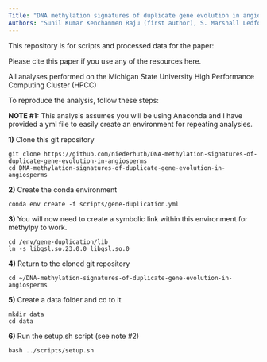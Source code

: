 ```yaml
---
Title: "DNA methylation signatures of duplicate gene evolution in angiosperms"
Authors: "Sunil Kumar Kenchanmen Raju (first author), S. Marshall Ledford, Chad E. Niederhuth (corresponding author)"
---
```


This repository is for scripts and processed data for the paper:

Please cite this paper if you use any of the resources here.

All analyses performed on the Michigan State University High Performance Computing Cluster (HPCC)

To reproduce the analysis, follow these steps:

**NOTE #1:** This analysis assumes you will be using Anaconda and I have provided a yml file to easily create an environment for repeating analysies.

**1)** Clone this git repository

```
git clone https://github.com/niederhuth/DNA-methylation-signatures-of-duplicate-gene-evolution-in-angiosperms
cd DNA-methylation-signatures-of-duplicate-gene-evolution-in-angiosperms
```

**2)** Create the conda environment

```
conda env create -f scripts/gene-duplication.yml
```

**3)** You will now need to create a symbolic link within this environment for methylpy to work.

```
cd /env/gene-duplication/lib
ln -s libgsl.so.23.0.0 libgsl.so.0
```

**4)** Return to the cloned git repository

```
cd ~/DNA-methylation-signatures-of-duplicate-gene-evolution-in-angiosperms
```

**5)** Create a data folder and cd to it

```
mkdir data
cd data
```

**6)** Run the setup.sh script (see note #2)

```
bash ../scripts/setup.sh
```



